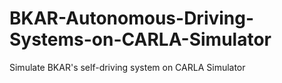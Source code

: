 # BKAR-Autonomous-Driving-Systems-on-CARLA-Simulator
Simulate BKAR's self-driving system on CARLA Simulator
